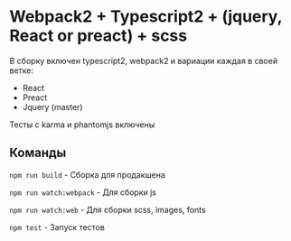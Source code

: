 # Webpack2 + Typescript2 + (jquery, React or preact) + scss

В сборку включен typescript2, webpack2 и вариации каждая в своей ветке:

* React
* Preact
* Jquery (master)

Тесты с karma и phantomjs включены

## Команды

`npm run build` - Сборка для продакшена

`npm run watch:webpack` - Для сборки js

`npm run watch:web` - Для сборки scss, images, fonts

`npm test` - Запуск тестов